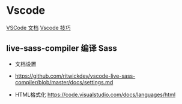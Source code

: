 # Vscode
  [VSCode 文档](https://github.com/Microsoft/vscode-tips-and-tricks)
  [Vscode 技巧](https://www.yuque.com/lulongwen/tools2/artboards/56555)



## live-sass-compiler 编译 Sass
* 文档设置
* https://github.com/ritwickdey/vscode-live-sass-compiler/blob/master/docs/settings.md


* HTML格式化
	https://code.visualstudio.com/docs/languages/html
